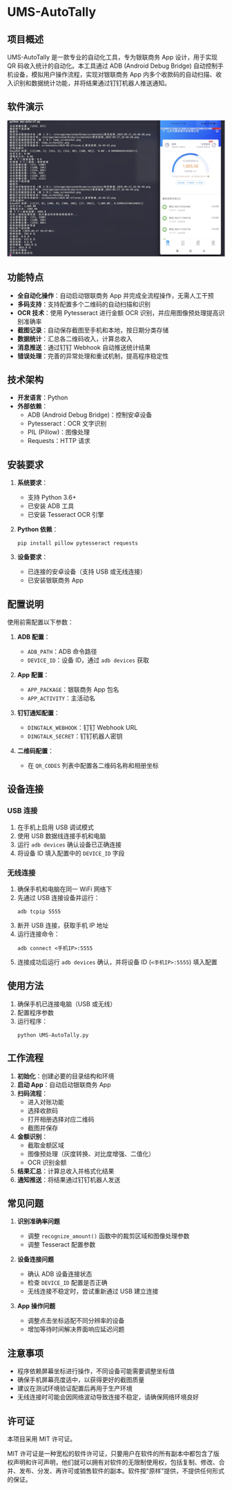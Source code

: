 # UMS-AutoTally

## 项目概述

UMS-AutoTally 是一款专业的自动化工具，专为银联商务 App 设计，用于实现 QR 码收入统计的自动化。本工具通过 ADB (Android Debug Bridge) 自动控制手机设备，模拟用户操作流程，实现对银联商务 App 内多个收款码的自动扫描、收入识别和数据统计功能，并将结果通过钉钉机器人推送通知。

## 软件演示

![UMS-AutoTally 演示](./demo%20screenshot-1.png)

## 功能特点

- **全自动化操作**：自动启动银联商务 App 并完成全流程操作，无需人工干预
- **多码支持**：支持配置多个二维码的自动扫描和识别
- **OCR 技术**：使用 Pytesseract 进行金额 OCR 识别，并应用图像预处理提高识别准确率
- **截图记录**：自动保存截图至手机和本地，按日期分类存储
- **数据统计**：汇总各二维码收入，计算总收入
- **消息推送**：通过钉钉 Webhook 自动推送统计结果
- **错误处理**：完善的异常处理和重试机制，提高程序稳定性

## 技术架构

- **开发语言**：Python
- **外部依赖**：
  - ADB (Android Debug Bridge)：控制安卓设备
  - Pytesseract：OCR 文字识别
  - PIL (Pillow)：图像处理
  - Requests：HTTP 请求

## 安装要求

1. **系统要求**：
   - 支持 Python 3.6+
   - 已安装 ADB 工具
   - 已安装 Tesseract OCR 引擎

2. **Python 依赖**：
   ```
   pip install pillow pytesseract requests
   ```

3. **设备要求**：
   - 已连接的安卓设备（支持 USB 或无线连接）
   - 已安装银联商务 App

## 配置说明

使用前需配置以下参数：

1. **ADB 配置**：
   - `ADB_PATH`：ADB 命令路径
   - `DEVICE_ID`：设备 ID，通过 `adb devices` 获取

2. **App 配置**：
   - `APP_PACKAGE`：银联商务 App 包名
   - `APP_ACTIVITY`：主活动名

3. **钉钉通知配置**：
   - `DINGTALK_WEBHOOK`：钉钉 Webhook URL
   - `DINGTALK_SECRET`：钉钉机器人密钥

4. **二维码配置**：
   - 在 `QR_CODES` 列表中配置各二维码名称和相册坐标

## 设备连接

### USB 连接
1. 在手机上启用 USB 调试模式
2. 使用 USB 数据线连接手机和电脑
3. 运行 `adb devices` 确认设备已正确连接
4. 将设备 ID 填入配置中的 `DEVICE_ID` 字段

### 无线连接
1. 确保手机和电脑在同一 WiFi 网络下
2. 先通过 USB 连接设备并运行：
   ```
   adb tcpip 5555
   ```
3. 断开 USB 连接，获取手机 IP 地址
4. 运行连接命令：
   ```
   adb connect <手机IP>:5555
   ```
5. 连接成功后运行 `adb devices` 确认，并将设备 ID (`<手机IP>:5555`) 填入配置

## 使用方法

1. 确保手机已连接电脑（USB 或无线）
2. 配置程序参数
3. 运行程序：
   ```
   python UMS-AutoTally.py
   ```

## 工作流程

1. **初始化**：创建必要的目录结构和环境
2. **启动 App**：自动启动银联商务 App
3. **扫码流程**：
   - 进入对账功能
   - 选择收款码
   - 打开相册选择对应二维码
   - 截图并保存
4. **金额识别**：
   - 截取金额区域
   - 图像预处理（灰度转换、对比度增强、二值化）
   - OCR 识别金额
5. **结果汇总**：计算总收入并格式化结果
6. **通知推送**：将结果通过钉钉机器人发送

## 常见问题

1. **识别准确率问题**
   - 调整 `recognize_amount()` 函数中的裁剪区域和图像处理参数
   - 调整 Tesseract 配置参数

2. **设备连接问题**
   - 确认 ADB 设备连接状态
   - 检查 `DEVICE_ID` 配置是否正确
   - 无线连接不稳定时，尝试重新通过 USB 建立连接

3. **App 操作问题**
   - 调整点击坐标适配不同分辨率的设备
   - 增加等待时间解决界面响应延迟问题

## 注意事项

- 程序依赖屏幕坐标进行操作，不同设备可能需要调整坐标值
- 确保手机屏幕亮度适中，以获得更好的截图质量
- 建议在测试环境验证配置后再用于生产环境
- 无线连接时可能会因网络波动导致连接不稳定，请确保网络环境良好

## 许可证

本项目采用 MIT 许可证。

MIT 许可证是一种宽松的软件许可证，只要用户在软件的所有副本中都包含了版权声明和许可声明，他们就可以拥有对软件的无限制使用权，包括复制、修改、合并、发布、分发、再许可或销售软件的副本。软件按"原样"提供，不提供任何形式的保证。

